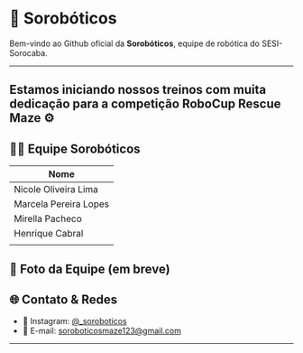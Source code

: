 # 🤖 Sorobóticos 

Bem-vindo ao Github oficial da **Sorobóticos**, equipe de robótica do SESI-Sorocaba.

---
## Estamos iniciando nossos treinos com muita dedicação para a competição RoboCup Rescue Maze ⚙️

## 🧑‍💻 Equipe Sorobóticos

| Nome                  
|------------------------|
| Nicole Oliveira Lima   |
| Marcela Pereira Lopes  |
| Mirella Pacheco        |
| Henrique Cabral        |
|                        |


## 📸 Foto da Equipe (em breve)



## 🌐 Contato & Redes

- 📸 Instagram: [@_soroboticos](https://instagram.com/_soroboticos)
- 📧 E-mail: soroboticosmaze123@gmail.com

---


